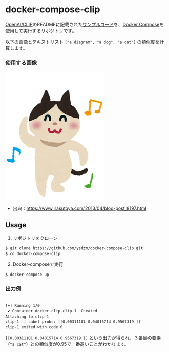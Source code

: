 # docker-compose-clip

[OpenAI/CLIP](https://github.com/OpenAI/CLIP)のREADMEに記載された[サンプルコード](https://github.com/OpenAI/CLIP?tab=readme-ov-file#usage)を、[Docker Compose](https://docs.docker.com/compose/)を使用して実行するリポジトリです。

以下の画像とテキストリスト `["a diagram", "a dog", "a cat"]` の類似度を計算します。

### 使用する画像

![](./animal_dance_cat.png)

- 出典：https://www.irasutoya.com/2013/04/blog-post_8197.html

## Usage

1. リポジトリをクローン
```bash
$ git clone https://github.com/ysdzm/docker-compose-clip.git
$ cd docker-compose-clip
```
2. Docker-composeで実行
```bash
$ docker-compose up
```

### 出力例
```bash

[+] Running 1/0
 ✔ Container docker-clip-clip-1  Created
Attaching to clip-1
clip-1  | Label probs: [[0.00311101 0.04015714 0.9567319 ]]
clip-1 exited with code 0
```

`[[0.00311101 0.04015714 0.9567319 ]]` という出力が得られ、３番目の要素（`"a cat"`）との類似度が0.95で一番高いことがわかります。
